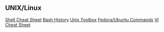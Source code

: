## UNIX/Linux

[Shell Cheat Sheet](http://www.cheat-sheets.org/saved-copy/shellscripcheatsheet.pdf)
[Bash History](http://www.catonmat.net/download/bash-history-cheat-sheet.pdf)
[Unix Toolbox](http://devdoc.net/linux/UnixToolbox.html)
[Fedora/Ubuntu Commands](https://www.pixelbeat.org/cmdline.html)
[VI Cheat Sheet](http://ryanstutorials.net/linuxtutorial/cheatsheetvi.php)
[]()
[]()
[]()
[]()
